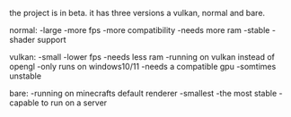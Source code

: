 the project is in beta.
it has three versions a vulkan, normal and bare.

normal:
  -large
  -more fps
  -more compatibility
  -needs more ram
  -stable
  -shader support
  
vulkan:
  -small
  -lower fps
  -needs less ram
  -running on vulkan instead of opengl
  -only runs on windows10/11
  -needs a compatible gpu
  -somtimes unstable

bare:
  -running on minecrafts default renderer
  -smallest
  -the most stable
  -capable to run on a server
  

